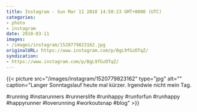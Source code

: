 ```yaml
---
title: Instagram - Sun Mar 11 2018 14:50:23 GMT+0000 (UTC)
categories:
- photo
- instagram
date: 2018-03-11
images:
- /images/instagram/1520779823162.jpg
originalURL: https://www.instagram.com/p/BgL9fGzDTqZ/
syndication:
- https://www.instagram.com/p/BgL9fGzDTqZ/
---
```


{{< picture src="/images/instagram/1520779823162" type="jpg" alt="" caption="Langer Sonntagslauf heute mal kürzer. Irgendwie nicht mein Tag.

#running #instarunners #runnerslife #runhappy #runforfun #runhappy #happyrunner #loverunning #workoutsnap #blog" >}}

<!--more-->

